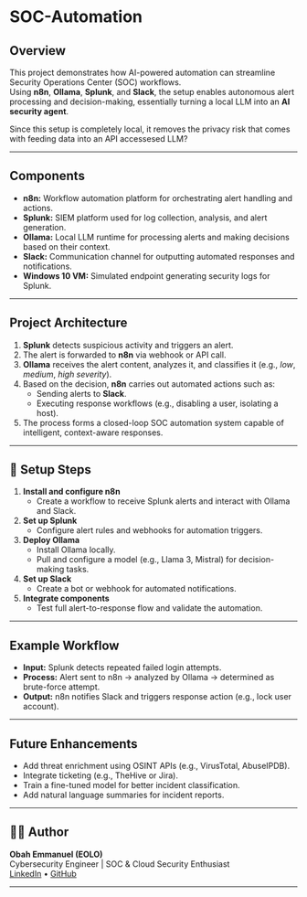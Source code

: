 # SOC-Automation
##  Overview
This project demonstrates how AI-powered automation can streamline Security Operations Center (SOC) workflows.  
Using **n8n**, **Ollama**, **Splunk**, and **Slack**, the setup enables autonomous alert processing and decision-making, essentially turning a local LLM into an **AI security agent**.

Since this setup is completely local, it removes the privacy risk that comes with feeding data into an API accessesed LLM?

---

## Components
- **n8n:** Workflow automation platform for orchestrating alert handling and actions.  
- **Splunk:** SIEM platform used for log collection, analysis, and alert generation.  
- **Ollama:** Local LLM runtime for processing alerts and making decisions based on their context.  
- **Slack:** Communication channel for outputting automated responses and notifications.  
- **Windows 10 VM:** Simulated endpoint generating security logs for Splunk.

---

## Project Architecture
1. **Splunk** detects suspicious activity and triggers an alert.  
2. The alert is forwarded to **n8n** via webhook or API call.  
3. **Ollama** receives the alert content, analyzes it, and classifies it (e.g., *low*, *medium*, *high severity*).  
4. Based on the decision, **n8n** carries out automated actions such as:
   - Sending alerts to **Slack**.
   - Executing response workflows (e.g., disabling a user, isolating a host).
5. The process forms a closed-loop SOC automation system capable of intelligent, context-aware responses.

---

## 🧰 Setup Steps
1. **Install and configure n8n**
   - Create a workflow to receive Splunk alerts and interact with Ollama and Slack.
2. **Set up Splunk**
   - Configure alert rules and webhooks for automation triggers.
3. **Deploy Ollama**
   - Install Ollama locally.
   - Pull and configure a model (e.g., Llama 3, Mistral) for decision-making tasks.
4. **Set up Slack**
   - Create a bot or webhook for automated notifications.
5. **Integrate components**
   - Test full alert-to-response flow and validate the automation.

---

## Example Workflow
- **Input:** Splunk detects repeated failed login attempts.  
- **Process:** Alert sent to n8n → analyzed by Ollama → determined as brute-force attempt.  
- **Output:** n8n notifies Slack and triggers response action (e.g., lock user account).

---

## Future Enhancements
- Add threat enrichment using OSINT APIs (e.g., VirusTotal, AbuseIPDB).  
- Integrate ticketing (e.g., TheHive or Jira).  
- Train a fine-tuned model for better incident classification.  
- Add natural language summaries for incident reports.

---

## 🧑‍💻 Author
**Obah Emmanuel (EOLO)**  
Cybersecurity Engineer | SOC & Cloud Security Enthusiast  
[LinkedIn](https://www.linkedin.com/in/emmanuel-obah-8a0521333/) • [GitHub](https://github.com/obah2008)

---

